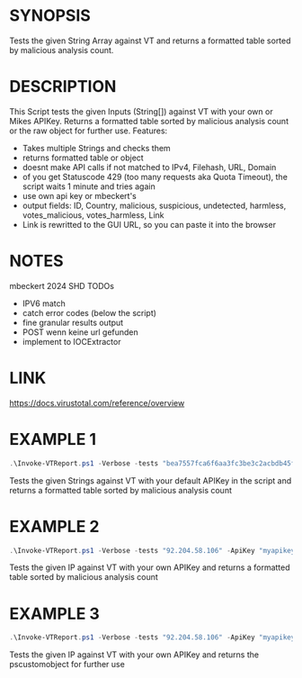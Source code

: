# SYNOPSIS
Tests the given String Array against VT and returns a formatted table sorted by malicious analysis count.
# DESCRIPTION
This Script tests the given Inputs (String[]) against VT with your own or Mikes APIKey.
Returns a formatted table sorted by malicious analysis count or the raw object for further use.
Features:
- Takes multiple Strings and checks them
- returns formatted table or object
- doesnt make API calls if not matched to IPv4, Filehash, URL, Domain
- of you get Statuscode 429 (too many requests aka Quota Timeout), the script waits 1 minute and tries again
- use own api key or mbeckert's
- output fields: ID, Country, malicious, suspicious, undetected, harmless, votes_malicious, votes_harmless, Link
- Link is rewritted to the GUI URL, so you can paste it into the browser
# NOTES
mbeckert 2024 SHD
TODOs
- IPV6 match
- catch error codes (below the script)
- fine granular results output
- POST wenn keine url gefunden
- implement to IOCExtractor
# LINK
https://docs.virustotal.com/reference/overview
# EXAMPLE 1
```powershell
.\Invoke-VTReport.ps1 -Verbose -tests "bea7557fca6f6aa3fc3be3c2acbdb45f","92.204.58.106","https://www.eventhotels.com/","mail.ru","nomatch"
```
Tests the given Strings against VT with your default APIKey in the script and returns a formatted table sorted by malicious analysis count
# EXAMPLE 2
```powershell
.\Invoke-VTReport.ps1 -Verbose -tests "92.204.58.106" -ApiKey "myapikeyisawesome123"
```
Tests the given IP against VT with your own APIKey and returns a formatted table sorted by malicious analysis count
# EXAMPLE 3
```powershell
.\Invoke-VTReport.ps1 -Verbose -tests "92.204.58.106" -ApiKey "myapikeyisawesome123" -NoFormat
```
Tests the given IP against VT with your own APIKey and returns the pscustomobject for further use
